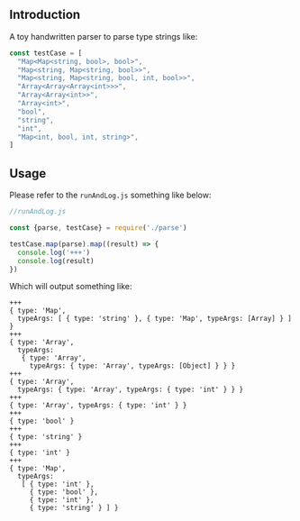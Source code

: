 ## Introduction

A toy handwritten parser to parse type strings like:

```js
const testCase = [
  "Map<Map<string, bool>, bool>", 
  "Map<string, Map<string, bool>>", 
  "Map<string, Map<string, bool, int, bool>>", 
  "Array<Array<Array<int>>>",
  "Array<Array<int>>",
  "Array<int>",
  "bool",
  "string",
  "int",
  "Map<int, bool, int, string>",
]
```

## Usage

Please refer to the `runAndLog.js` something like below:

```js
//runAndLog.js

const {parse, testCase} = require('./parse')

testCase.map(parse).map((result) => {
  console.log('+++')
  console.log(result)
})
```

Which will output something like:

```text
+++
{ type: 'Map',
  typeArgs: [ { type: 'string' }, { type: 'Map', typeArgs: [Array] } ] }
+++
{ type: 'Array',
  typeArgs:
   { type: 'Array',
     typeArgs: { type: 'Array', typeArgs: [Object] } } }
+++
{ type: 'Array',
  typeArgs: { type: 'Array', typeArgs: { type: 'int' } } }
+++
{ type: 'Array', typeArgs: { type: 'int' } }
+++
{ type: 'bool' }
+++
{ type: 'string' }
+++
{ type: 'int' }
+++
{ type: 'Map',
  typeArgs:
   [ { type: 'int' },
     { type: 'bool' },
     { type: 'int' },
     { type: 'string' } ] }

```
